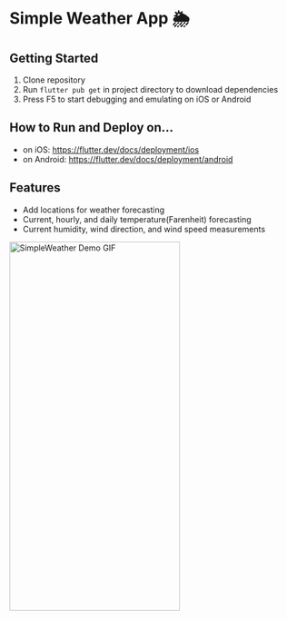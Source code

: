 # Simple Weather App 🌦

## Getting Started

1. Clone repository
2. Run `flutter pub get` in project directory to download dependencies
3. Press F5 to start debugging and emulating on iOS or Android

## How to Run and Deploy on...
- on iOS: https://flutter.dev/docs/deployment/ios
- on Android: https://flutter.dev/docs/deployment/android

## Features
- Add locations for weather forecasting
- Current, hourly, and daily temperature(Farenheit) forecasting
- Current humidity, wind direction, and wind speed measurements

<img src="https://github.com/shanjng/SimpleWeather/blob/master/app_test.gif" alt="SimpleWeather Demo GIF"
	title="SimpleWeather Demo" width="300" height="650" />
